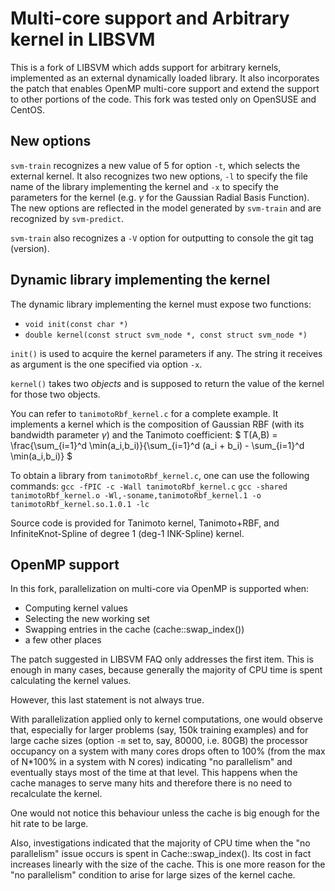 # Multi-core support and Arbitrary kernel in LIBSVM
This is a fork of LIBSVM which adds support for arbitrary kernels, implemented as an external dynamically loaded library.
It also incorporates the patch that enables OpenMP multi-core support and extend the support to other portions of the code.
This fork was tested only on OpenSUSE and CentOS.

## New options
`svm-train` recognizes a new value of 5 for option `-t`, which selects the external kernel. It also recognizes two new options, `-l` to specify the file name of the library implementing the kernel and `-x` to specify the parameters for the kernel (e.g. $\gamma$ for the Gaussian Radial Basis Function). The new options are reflected in the model generated by `svm-train` and are recognized by `svm-predict`.

`svm-train` also recognizes a `-V` option for outputting to console the git tag (version).

## Dynamic library implementing the kernel
The dynamic library implementing the kernel must expose two functions:

- `void init(const char *)`
- `double kernel(const struct svm_node *, const struct svm_node *)`


`init()` is used to acquire the kernel parameters if any. The string it receives as argument is the one specified via option `-x`.

`kernel()` takes two *objects* and is supposed to return the value of the kernel for those two objects.

You can refer to `tanimotoRbf_kernel.c` for a complete example. It implements a kernel which is the composition of Gaussian RBF (with its bandwidth parameter $\gamma$) and the Tanimoto coefficient:
$ T(A,B) = \frac{\sum_{i=1}^d \min(a_i,b_i)}{\sum_{i=1}^d (a_i + b_i) - \sum_{i=1}^d \min(a_i,b_i)} $ 

To obtain a library from `tanimotoRbf_kernel.c`, one can use the following commands:
`gcc -fPIC -c -Wall tanimotoRbf_kernel.c`
`gcc -shared tanimotoRbf_kernel.o -Wl,-soname,tanimotoRbf_kernel.1 -o tanimotoRbf_kernel.so.1.0.1 -lc`

Source code is provided for Tanimoto kernel, Tanimoto+RBF, and InfiniteKnot-Spline of degree 1 (deg-1 INK-Spline) kernel.

## OpenMP support
In this fork, parallelization on multi-core via OpenMP is supported when:
- Computing kernel values
- Selecting the new working set
- Swapping entries in the cache (cache::swap_index())
- a few other places

The patch suggested in LIBSVM FAQ only addresses the first item. This is enough in many cases, because generally the majority of CPU time is spent calculating the kernel values.

However, this last statement is not always true.

With parallelization applied only to kernel computations, one would observe that, especially for larger problems (say, 150k training examples) and for large cache sizes (option `-m` set to, say, 80000, i.e. 80GB) the processor occupancy on a system with many cores drops often to 100% (from the max of N*100% in a system with N cores) indicating "no parallelism" and eventually stays most of the time at that level.
This happens when the cache manages to serve many hits and therefore there is no need to recalculate the kernel.

One would not notice this behaviour unless the cache is big enough for the hit rate to be large.

Also, investigations indicated that the majority of CPU time when the "no parallelism" issue occurs is spent in Cache::swap_index(). Its cost in fact increases linearly with the size of the cache. This is one more reason for the "no parallelism" condition to arise for large sizes of the kernel cache.

